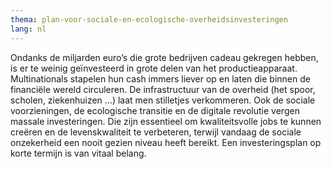 ```yaml
---
thema: plan-voor-sociale-en-ecologische-overheidsinvesteringen
lang: nl
---
```

Ondanks de miljarden euro’s die grote bedrijven cadeau gekregen hebben, is er te weinig geïnvesteerd in grote delen van het productieapparaat. Multinationals stapelen hun cash immers liever op en laten die binnen de financiële wereld circuleren. De infrastructuur van de overheid (het spoor, scholen, ziekenhuizen …) laat men stilletjes verkommeren. Ook de sociale voorzieningen, de ecologische transitie en de digitale revolutie vergen massale investeringen. Die zijn essentieel om kwaliteitsvolle jobs te kunnen creëren en de levenskwaliteit te verbeteren, terwijl vandaag de sociale onzekerheid een nooit gezien niveau heeft bereikt. Een investeringsplan op korte termijn is van vitaal belang.
